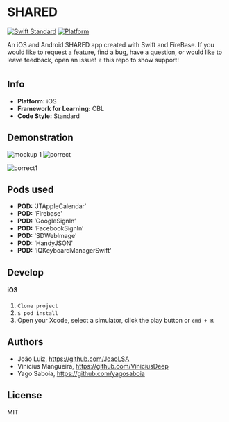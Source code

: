 # SHARED

[![Swift Standard](https://img.shields.io/badge/code%20style-standard-brightgreen.svg?style=flat)](https://medium.com/@peter.lafferty/resources-for-ios-coding-standards-and-styles-7f0badf4581b)
[![Platform](https://img.shields.io/cocoapods/p/FireRecord.svg?style=flat)](https://github.com/BohdanOrlov/iOS-Developer-Roadmap)

An iOS and Android SHARED app created with Swift and FireBase. If you would like to request a feature, find a bug, have a question, or would like to leave feedback, open an issue! ⭐️ this repo to show support!
## Info
* **Platform:** iOS 
* **Framework for Learning:** CBL
* **Code Style:** Standard

## Demonstration


![mockup 1](https://user-images.githubusercontent.com/32227073/41261601-d60570f4-6db2-11e8-9791-bb4408787cd9.png)
![correct](https://user-images.githubusercontent.com/32227073/41261760-a720e6a0-6db3-11e8-8171-ca5a4e7e1d92.png)

![correct1](https://user-images.githubusercontent.com/32227073/41261829-ea80cab4-6db3-11e8-83f8-ada0b504f0c9.png)

 ## Pods used
 * **POD:** 'JTAppleCalendar'
 * **POD:** ‘Firebase'
 * **POD:** ‘GoogleSignIn’
 * **POD:** ‘FacebookSignIn’
 * **POD:** 'SDWebImage'
 * **POD:** 'HandyJSON'
 * **POD:** 'IQKeyboardManagerSwift'
 
## Develop
#### iOS
1. `Clone project`
2. `$ pod install` 
3. Open your Xcode, select a simulator, click the play button or `cmd + R`
 
 
 ## Authors

* João Luiz, https://github.com/JoaoLSA
* Vinicius Mangueira,  https://github.com/ViniciusDeep
* Yago Saboia,  https://github.com/yagosaboia 
 
## License

MIT

